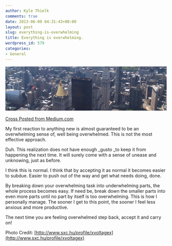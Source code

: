 ```yaml
---
author: Kyle Thielk
comments: true
date: 2013-06-09 04:31:43+00:00
layout: post
slug: everything-is-overwhelming
title: Everything is overwhelming.
wordpress_id: 579
categories:
- General
---
```


![](/media/images/ny-skyline-featured.jpg "NY Skyline header")

[Cross Posted from Medium.com](https://medium.com/i-m-h-o/2e4959d75764)

My first reaction to anything new is almost guaranteed to be an overwhelming sense of, well being overwhelmed. This is not the most effective approach.

Duh. This realization does not have enough _gusto _to keep it from happening the next time. It will surely come with a sense of unease and unknowing, just as before.

I think this is normal. I think that by accepting it as normal it becomes easier to subdue. Easier to push out of the way and get what needs doing, done.

By breaking down your overwhelming task into underwhelming parts, the whole process becomes easy. If need be, break down the smaller parts into even more parts until no part by itself is too overwhelming. This is how I personally manage. The sooner I get to this point, the sooner I feel less anxious and more productive.

The next time you are feeling overwhelmed step back, accept it and carry on!

Photo Credit: [http://www.sxc.hu/profile/xvoltagex](http://www.sxc.hu/profile/xvoltagex)
